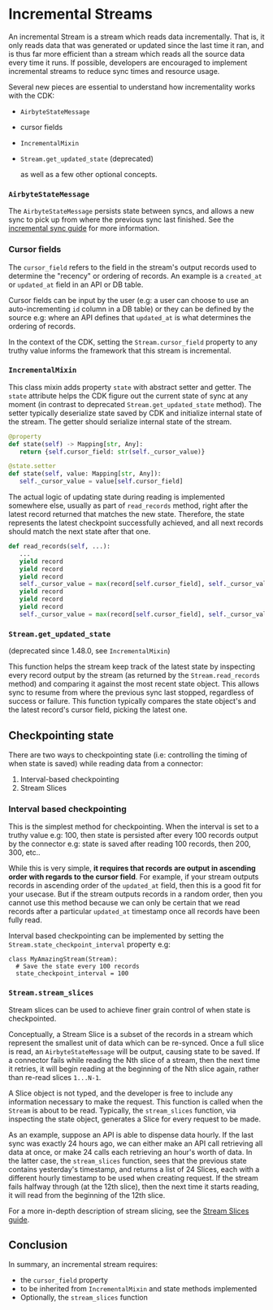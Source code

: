# Incremental Streams

An incremental Stream is a stream which reads data incrementally. That is, it only reads data that was generated or updated since the last time it ran, and is thus far more efficient than a stream which reads all the source data every time it runs. If possible, developers are encouraged to implement incremental streams to reduce sync times and resource usage.

Several new pieces are essential to understand how incrementality works with the CDK:

* `AirbyteStateMessage`
* cursor fields
* `IncrementalMixin`
*   `Stream.get_updated_state` (deprecated)

    as well as a few other optional concepts.

### `AirbyteStateMessage`

The `AirbyteStateMessage` persists state between syncs, and allows a new sync to pick up from where the previous sync last finished. See the [incremental sync guide](https://docs.airbyte.io/understanding-airbyte/connections/incremental-append) for more information.

### Cursor fields

The `cursor_field` refers to the field in the stream's output records used to determine the "recency" or ordering of records. An example is a `created_at` or `updated_at` field in an API or DB table.

Cursor fields can be input by the user (e.g: a user can choose to use an auto-incrementing `id` column in a DB table) or they can be defined by the source e.g: where an API defines that `updated_at` is what determines the ordering of records.

In the context of the CDK, setting the `Stream.cursor_field` property to any truthy value informs the framework that this stream is incremental.

### `IncrementalMixin`

This class mixin adds property `state` with abstract setter and getter. The `state` attribute helps the CDK figure out the current state of sync at any moment (in contrast to deprecated `Stream.get_updated_state` method). The setter typically deserialize state saved by CDK and initialize internal state of the stream. The getter should serialize internal state of the stream.

```python
@property
def state(self) -> Mapping[str, Any]:
   return {self.cursor_field: str(self._cursor_value)}

@state.setter
def state(self, value: Mapping[str, Any]):
   self._cursor_value = value[self.cursor_field]
```

The actual logic of updating state during reading is implemented somewhere else, usually as part of `read_records` method, right after the latest record returned that matches the new state. Therefore, the state represents the latest checkpoint successfully achieved, and all next records should match the next state after that one.

```python
def read_records(self, ...):
   ...
   yield record
   yield record
   yield record
   self._cursor_value = max(record[self.cursor_field], self._cursor_value)
   yield record
   yield record
   yield record
   self._cursor_value = max(record[self.cursor_field], self._cursor_value)
```

### `Stream.get_updated_state`

(deprecated since 1.48.0, see `IncrementalMixin`)

This function helps the stream keep track of the latest state by inspecting every record output by the stream (as returned by the `Stream.read_records` method) and comparing it against the most recent state object. This allows sync to resume from where the previous sync last stopped, regardless of success or failure. This function typically compares the state object's and the latest record's cursor field, picking the latest one.

## Checkpointing state

There are two ways to checkpointing state (i.e: controlling the timing of when state is saved) while reading data from a connector:

1. Interval-based checkpointing
2. Stream Slices

### Interval based checkpointing

This is the simplest method for checkpointing. When the interval is set to a truthy value e.g: 100, then state is persisted after every 100 records output by the connector e.g: state is saved after reading 100 records, then 200, 300, etc..

While this is very simple, **it requires that records are output in ascending order with regards to the cursor field**. For example, if your stream outputs records in ascending order of the `updated_at` field, then this is a good fit for your usecase. But if the stream outputs records in a random order, then you cannot use this method because we can only be certain that we read records after a particular `updated_at` timestamp once all records have been fully read.

Interval based checkpointing can be implemented by setting the `Stream.state_checkpoint_interval` property e.g:

```
class MyAmazingStream(Stream): 
  # Save the state every 100 records
  state_checkpoint_interval = 100
```

### `Stream.stream_slices`

Stream slices can be used to achieve finer grain control of when state is checkpointed.

Conceptually, a Stream Slice is a subset of the records in a stream which represent the smallest unit of data which can be re-synced. Once a full slice is read, an `AirbyteStateMessage` will be output, causing state to be saved. If a connector fails while reading the Nth slice of a stream, then the next time it retries, it will begin reading at the beginning of the Nth slice again, rather than re-read slices `1...N-1`.

A Slice object is not typed, and the developer is free to include any information necessary to make the request. This function is called when the `Stream` is about to be read. Typically, the `stream_slices` function, via inspecting the state object, generates a Slice for every request to be made.

As an example, suppose an API is able to dispense data hourly. If the last sync was exactly 24 hours ago, we can either make an API call retrieving all data at once, or make 24 calls each retrieving an hour's worth of data. In the latter case, the `stream_slices` function, sees that the previous state contains yesterday's timestamp, and returns a list of 24 Slices, each with a different hourly timestamp to be used when creating request. If the stream fails halfway through (at the 12th slice), then the next time it starts reading, it will read from the beginning of the 12th slice.

For a more in-depth description of stream slicing, see the [Stream Slices guide](https://github.com/airbytehq/airbyte/tree/8500fef4133d3d06e16e8b600d65ebf2c58afefd/docs/connector-development/cdk-python/stream-slices.md).

## Conclusion

In summary, an incremental stream requires:

* the `cursor_field` property
* to be inherited from `IncrementalMixin` and state methods implemented
* Optionally, the `stream_slices` function
